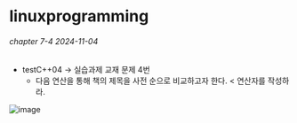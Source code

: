 # linuxprogramming

###### chapter 7-4 2024-11-04
* testC++04 -> 실습과제 교재 문제 4번
  * 다음 연산을 통해 책의 제목을 사전 순으로 비교하고자 한다. < 연산자를 작성하라.


![image](https://github.com/user-attachments/assets/3136fbee-4f4c-49d8-b20e-88015dbf9462)

